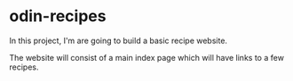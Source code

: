 # odin-recipes

In this project, I'm are going to build a basic recipe website.

The website will consist of a main index page which will have links to a few recipes.